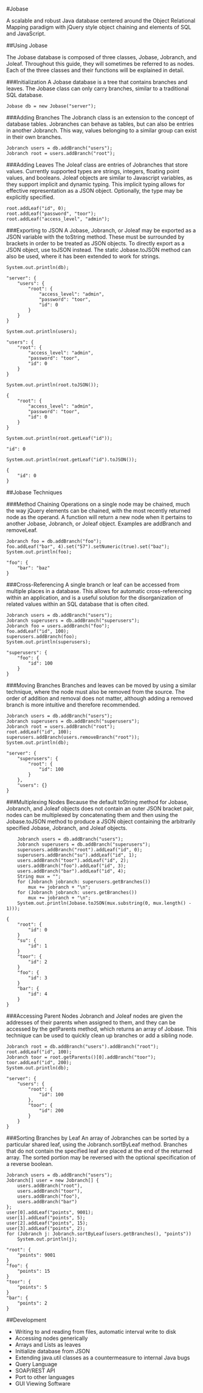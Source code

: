 #Jobase

A scalable and robust Java database centered around the Object Relational Mapping paradigm with jQuery style object chaining and elements of SQL and JavaScript.

##Using Jobase

The Jobase database is composed of three classes, Jobase, Jobranch, and Joleaf. Throughout this guide, they will sometimes be referred to as nodes. Each of the three classes and their functions will be explained in detail.

###Initialization
A Jobase database is a tree that contains branches and leaves. The Jobase class can only carry branches, similar to a traditional SQL database.

	Jobase db = new Jobase("server");

###Adding Branches
The Jobranch class is an extension to the concept of database tables. Jobranches can behave as tables, but can also be entries in another Jobranch. This way, values belonging to a similar group can exist in their own branches.

	Jobranch users = db.addBranch("users");
	Jobranch root = users.addBranch("root");

###Adding Leaves
The Joleaf class are entries of Jobranches that store values. Currently supported types are strings, integers, floating point values, and booleans. Joleaf objects are similar to Javascript variables, as they support implicit and dynamic typing. This implicit typing allows for effective representation as a JSON object. Optionally, the type may be explicitly specified.

	root.addLeaf("id", 0);
	root.addLeaf("password", "toor");
	root.addLeaf("access_level", "admin");

###Exporting to JSON
A Jobase, Jobranch, or Joleaf may be exported as a JSON variable with the toString method. These must be surrounded by brackets in order to be treated as JSON objects. To directly export as a JSON object, use toJSON instead. The static Jobase.toJSON method can also be used, where it has been extended to work for strings.

	System.out.println(db);   
>
	"server": {
    	"users": {
    		"root": {
    			"access_level": "admin",
    			"password": "toor",
    			"id": 0
    		}
    	}
    }

	System.out.println(users);
>
	"users": {
    	"root": {
    		"access_level": "admin",
    		"password": "toor",
    		"id": 0
    	}
    }

	System.out.println(root.toJSON());
>
	{
    	"root": {
    		"access_level": "admin",
    		"password": "toor",
    		"id": 0
    	}
    }

	System.out.println(root.getLeaf("id"));
>
	"id": 0

	System.out.println(root.getLeaf("id").toJSON());
>
	{
    	"id": 0
    }

##Jobase Techniques

###Method Chaining
Operations on a single node may be chained, much the way jQuery elements can be chained, with the most recently returned node as the operand. A function will return a new node when it pertains to another Jobase, Jobranch, or Joleaf object. Examples are addBranch and removeLeaf.

	Jobranch foo = db.addBranch("foo");
    foo.addLeaf("bar", 4).set("57").setNumeric(true).set("baz");
    System.out.println(foo);
>
	"foo": {
    	"bar": "baz"
    }

###Cross-Referencing
A single branch or leaf can be accessed from multiple places in a database. This allows for automatic cross-referencing within an application, and is a useful solution for the disorganization of related values within an SQL database that is often cited.

	Jobranch users = db.addBranch("users");
	Jobranch superusers = db.addBranch("superusers");
	Jobranch foo = users.addBranch("foo");
	foo.addLeaf("id", 100);
	superusers.addBranch(foo);
	System.out.println(superusers);
>
	"superusers": {
    	"foo": {
    		"id": 100
    	}
    }

###Moving Branches
Branches and leaves can be moved by using a similar technique, where the node must also be removed from the source. The order of addition and removal does not matter, although adding a removed branch is more intuitive and therefore recommended.

	Jobranch users = db.addBranch("users");
	Jobranch superusers = db.addBranch("superusers");
	Jobranch root = users.addBranch("root");
	root.addLeaf("id", 100);
	superusers.addBranch(users.removeBranch("root"));
	System.out.println(db);
>
	"server": {
    	"superusers": {
    		"root": {
    			"id": 100
    		}
    	},
    	"users": {}
    }

###Multiplexing Nodes
Because the default toString method for Jobase, Jobranch, and Joleaf objects does not contain an outer JSON bracket pair, nodes can be multiplexed by concatenating them and then using the Jobase.toJSON method to produce a JSON object containing the arbitrarily specified Jobase, Jobranch, and Joleaf objects.

		Jobranch users = db.addBranch("users");
		Jobranch superusers = db.addBranch("superusers");
		superusers.addBranch("root").addLeaf("id", 0);
		superusers.addBranch("su").addLeaf("id", 1);
		users.addBranch("toor").addLeaf("id", 2);
		users.addBranch("foo").addLeaf("id", 3);
		users.addBranch("bar").addLeaf("id", 4);
		String mux = "";
		for (Jobranch jobranch: superusers.getBranches())
			mux += jobranch + "\n";
		for (Jobranch jobranch: users.getBranches())
			mux += jobranch + "\n";
		System.out.println(Jobase.toJSON(mux.substring(0, mux.length() - 1)));
>
	{
		"root": {
			"id": 0
		}
		"su": {
			"id": 1
		}
		"toor": {
			"id": 2
		}
		"foo": {
			"id": 3
		}
		"bar": {
			"id": 4
		}
	}

###Accessing Parent Nodes
Jobranch and Joleaf nodes are given the addresses of their parents when assigned to them, and they can be accessed by the getParents method, which returns an array of Jobase. This technique can be used to quickly clean up branches or add a sibling node.

	Jobranch root = db.addBranch("users").addBranch("root");
	root.addLeaf("id", 100);
	Jobranch toor = root.getParents()[0].addBranch("toor");
	toor.addLeaf("id", 200);
	System.out.println(db);
>
	"server": {
		"users": {
			"root": {
				"id": 100
			},
			"toor": {
				"id": 200
			}
		}
	}

###Sorting Branches by Leaf
An array of Jobranches can be sorted by a particular shared leaf, using the Jobranch.sortByLeaf method. Branches that do not contain the specified leaf are placed at the end of the returned array. The sorted portion may be reversed with the optional specification of a reverse boolean.

	Jobranch users = db.addBranch("users");
	Jobranch[] user = new Jobranch[] {
		users.addBranch("root"),
		users.addBranch("toor"),
		users.addBranch("foo"),
		users.addBranch("bar")
	};
	user[0].addLeaf("points", 9001);
	user[1].addLeaf("points", 5);
	user[2].addLeaf("points", 15);
	user[3].addLeaf("points", 2);
	for (Jobranch j: Jobranch.sortByLeaf(users.getBranches(), "points"))
		System.out.println(j);
>
	"root": {
		"points": 9001
	}
	"foo": {
		"points": 15
	}
	"toor": {
		"points": 5
	}
	"bar": {
		"points": 2
	}

##Development
*	Writing to and reading from files, automatic interval write to disk
*	Accessing nodes generically
* 	Arrays and Lists as leaves
*	Initialize database from JSON
*	Extending java.util classes as a countermeasure to internal Java bugs
*	Query Language
*	SOAP/REST API
*	Port to other languages
*	GUI Viewing Software
